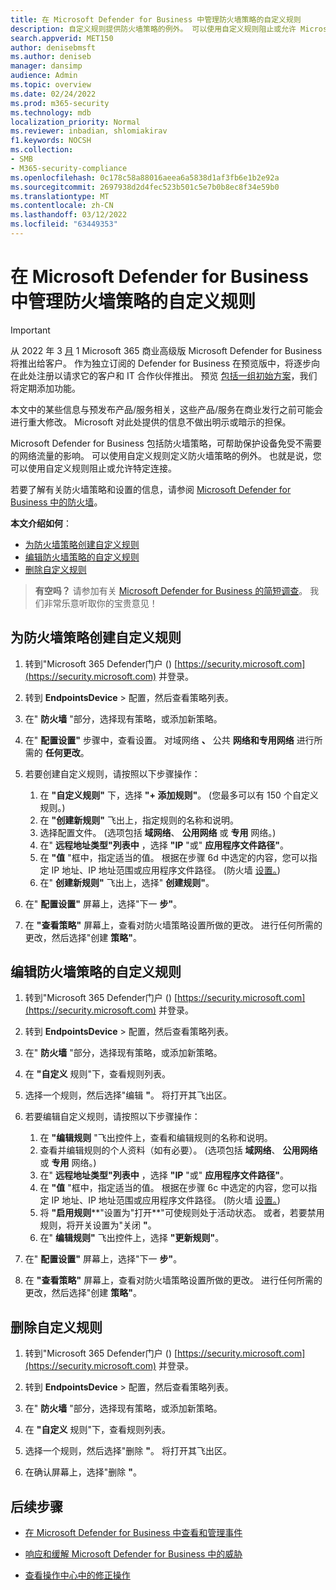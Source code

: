```yaml
---
title: 在 Microsoft Defender for Business 中管理防火墙策略的自定义规则
description: 自定义规则提供防火墙策略的例外。 可以使用自定义规则阻止或允许 Microsoft Defender for Business 中的特定连接
search.appverid: MET150
author: denisebmsft
ms.author: deniseb
manager: dansimp
audience: Admin
ms.topic: overview
ms.date: 02/24/2022
ms.prod: m365-security
ms.technology: mdb
localization_priority: Normal
ms.reviewer: inbadian, shlomiakirav
f1.keywords: NOCSH
ms.collection:
- SMB
- M365-security-compliance
ms.openlocfilehash: 0c178c58a88016aeea6a5838d1af3fb6e1b2e92a
ms.sourcegitcommit: 2697938d2d4fec523b501c5e7b0b8ec8f34e59b0
ms.translationtype: MT
ms.contentlocale: zh-CN
ms.lasthandoff: 03/12/2022
ms.locfileid: "63449353"
---
```

# <a name="manage-your-custom-rules-for-firewall-policies-in-microsoft-defender-for-business"></a>在 Microsoft Defender for Business 中管理防火墙策略的自定义规则

> [!IMPORTANT]
> 从 2022 年 3 [月](../../business-premium/index.md) 1 Microsoft 365 商业高级版 Microsoft Defender for Business 将推出给客户。 作为独立订阅的 Defender for Business 在预览版中，将逐步向在此处注册以请求它的客户和 IT 合作伙伴[](https://aka.ms/mdb-preview)推出。 预览 [包括一组初始方案](mdb-tutorials.md#try-these-preview-scenarios)，我们将定期添加功能。
> 
> 本文中的某些信息与预发布产品/服务相关，这些产品/服务在商业发行之前可能会进行重大修改。 Microsoft 对此处提供的信息不做出明示或暗示的担保。 


Microsoft Defender for Business 包括防火墙策略，可帮助保护设备免受不需要的网络流量的影响。 可以使用自定义规则定义防火墙策略的例外。 也就是说，您可以使用自定义规则阻止或允许特定连接。

若要了解有关防火墙策略和设置的信息，请参阅 [Microsoft Defender for Business 中的防火墙](mdb-firewall.md)。

**本文介绍如何**：

- [为防火墙策略创建自定义规则](#create-a-custom-rule-for-a-firewall-policy)
- [编辑防火墙策略的自定义规则](#edit-a-custom-rule-for-a-firewall-policy)
- [删除自定义规则](#delete-a-custom-rule)

>
> **有空吗？**
> 请参加有关 <a href="https://microsoft.qualtrics.com/jfe/form/SV_0JPjTPHGEWTQr4y" target="_blank">Microsoft Defender for Business 的简短调查</a>。 我们非常乐意听取你的宝贵意见！
>

## <a name="create-a-custom-rule-for-a-firewall-policy"></a>为防火墙策略创建自定义规则

1. 转到"Microsoft 365 Defender门户 () [https://security.microsoft.com](https://security.microsoft.com) 并登录。

2. 转到 **EndpointsDevice** >  配置，然后查看策略列表。

3. 在" **防火墙** "部分，选择现有策略，或添加新策略。

4. 在" **配置设置"** 步骤中，查看设置。 对域网络 **、** 公共 **网络和专用网络** 进行所需的 **任何更改**。

5. 若要创建自定义规则，请按照以下步骤操作： 

   1. 在 **"自定义规则"** 下，选择 **"+ 添加规则"**。  (您最多可以有 150 个自定义规则。) 
   2. 在 **"创建新规则"** 飞出上，指定规则的名称和说明。
   3. 选择配置文件。  (选项包括 **域网络**、 **公用网络** 或 **专用** 网络。) 
   4. 在" **远程地址类型"列表中** ，选择 **"IP** "或" **应用程序文件路径"**。
   5. 在 **"值** "框中，指定适当的值。 根据在步骤 6d 中选定的内容，您可以指定 IP 地址、IP 地址范围或应用程序文件路径。  (防火墙 [设置。](mdb-firewall.md)) 
   6. 在" **创建新规则"** 飞出上，选择" **创建规则"**。 

6. 在" **配置设置"** 屏幕上，选择"下一 **步"**。

7. 在 **"查看策略"** 屏幕上，查看对防火墙策略设置所做的更改。 进行任何所需的更改，然后选择"创建 **策略"**。

## <a name="edit-a-custom-rule-for-a-firewall-policy"></a>编辑防火墙策略的自定义规则

1. 转到"Microsoft 365 Defender门户 () [https://security.microsoft.com](https://security.microsoft.com) 并登录。

2. 转到 **EndpointsDevice** >  配置，然后查看策略列表。

3. 在" **防火墙** "部分，选择现有策略，或添加新策略。

4. 在 **"自定义** 规则"下，查看规则列表。

5. 选择一个规则，然后选择"编辑 **"**。 将打开其飞出区。

6. 若要编辑自定义规则，请按照以下步骤操作：

   1. 在 **"编辑规则** "飞出控件上，查看和编辑规则的名称和说明。
   2. 查看并编辑规则的个人资料（如有必要）。  (选项包括 **域网络**、 **公用网络** 或 **专用** 网络。) 
   3. 在" **远程地址类型"列表中** ，选择 **"IP** "或" **应用程序文件路径"**。
   4. 在 **"值** "框中，指定适当的值。 根据在步骤 6c 中选定的内容，您可以指定 IP 地址、IP 地址范围或应用程序文件路径。  (防火墙 [设置。](mdb-firewall.md)) 
   5. 将 **"启用规则****"设置为"打开**"可使规则处于活动状态。 或者，若要禁用规则，将开关设置为"关闭 **"**。
   6. 在" **编辑规则"** 飞出控件上，选择 **"更新规则"**。 

7. 在" **配置设置"** 屏幕上，选择"下一 **步"**。

8. 在 **"查看策略"** 屏幕上，查看对防火墙策略设置所做的更改。 进行任何所需的更改，然后选择"创建 **策略"**。

## <a name="delete-a-custom-rule"></a>删除自定义规则

1. 转到"Microsoft 365 Defender门户 () [https://security.microsoft.com](https://security.microsoft.com) 并登录。

2. 转到 **EndpointsDevice** >  配置，然后查看策略列表。

3. 在" **防火墙** "部分，选择现有策略，或添加新策略。

4. 在 **"自定义** 规则"下，查看规则列表。

5. 选择一个规则，然后选择"删除 **"**。 将打开其飞出区。

6. 在确认屏幕上，选择"删除 **"**。 

## <a name="next-steps"></a>后续步骤

- [在 Microsoft Defender for Business 中查看和管理事件](mdb-view-manage-incidents.md)

- [响应和缓解 Microsoft Defender for Business 中的威胁](mdb-respond-mitigate-threats.md)

- [查看操作中心中的修正操作](mdb-review-remediation-actions.md)